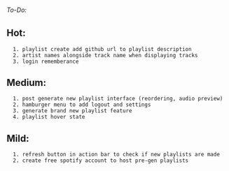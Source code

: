 ###### To-Do:  
##	Hot:    
      1. playlist create add github url to playlist description
      2. artist names alongside track name when displaying tracks
      3. login rememberance

##  Medium:
      1. post generate new playlist interface (reordering, audio preview)
      2. hamburger menu to add logout and settings
      3. generate brand new playlist feature
      4. playlist hover state
      
##  Mild:  
      1. refresh button in action bar to check if new playlists are made    
      2. create free spotify account to host pre-gen playlists
